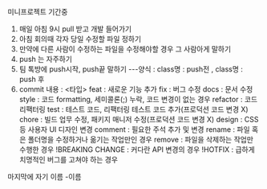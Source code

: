 
미니프로젝트 기간중

1. 매일 아침 9시 pull 받고 개발 들어가기
2. 아침 회의때 각자 당일 수정할 파일 정하기
3. 만약에 다른 사람이 수정하는 파일을 수정해야할 경우 그 사람아게 말하기
4. push 는 자주하기
5.  팀 톡방에 push시작, push끝 말하기 
   ---양식 : class명 : push전 , class명 : push 후
6. commit 내용 : 
<타입>
feat : 새로운 기능 추가 
fix : 버그 수정
docs : 문서 수정
style : 코드 formatting, 세미콜론(;) 누락, 코드 변경이 없는 경우
refactor : 코드 리팩터링
test : 테스트 코드, 리팩터링 테스트 코드 추가(프로덕션 코드 변경 X)
chore : 빌드 업무 수정, 패키지 매니저 수정(프로덕션 코드 변경 X)
design : CSS 등 사용자 UI 디자인 변경
comment : 필요한 주석 추가 및 변경
rename : 파일 혹은 폴더명을 수정하거나 옮기는 작업만인 경우
remove : 파일을 삭제하는 작업만 수행한 경우
!BREAKING CHANGE : 커다란 API 변경의 경우
!HOTFIX : 급하게 치명적인 버그를 고쳐야 하는 경우

마지막에 자기 이름 -이름
